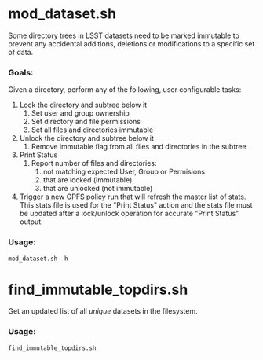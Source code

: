 # mod_dataset.sh
Some directory trees in LSST datasets need to be marked immutable to prevent any
accidental additions, deletions or modifications to a specific set of data.

### Goals:
Given a directory, perform any of the following, user configurable tasks:
1. Lock the directory and subtree below it
   1. Set user and group ownership
   1. Set directory and file permissions
   1. Set all files and directories immutable
1. Unlock the directory and subtree below it
   1. Remove immutable flag from all files and directories in the subtree
1. Print Status
   1. Report number of files and directories:
      1. not matching expected User, Group or Permisions
      1. that are locked (immutable)
      1. that are unlocked (not immutable)
1. Trigger a new GPFS policy run that will refresh the master list of stats.
This stats file is used for the "Print Status" action and the stats file
must be updated after a lock/unlock operation for accurate "Print Status" 
output.

### Usage:
```
mod_dataset.sh -h
```

# find_immutable_topdirs.sh
Get an updated list of all *unique* datasets in the filesystem.

### Usage:
```
find_immutable_topdirs.sh
```

